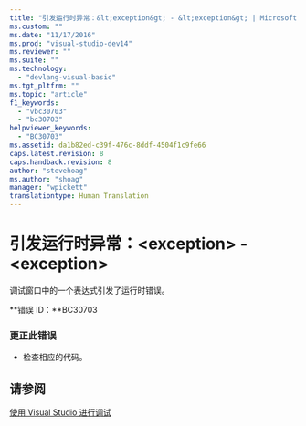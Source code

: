 ```yaml
---
title: "引发运行时异常：&lt;exception&gt; - &lt;exception&gt; | Microsoft Docs"
ms.custom: ""
ms.date: "11/17/2016"
ms.prod: "visual-studio-dev14"
ms.reviewer: ""
ms.suite: ""
ms.technology: 
  - "devlang-visual-basic"
ms.tgt_pltfrm: ""
ms.topic: "article"
f1_keywords: 
  - "vbc30703"
  - "bc30703"
helpviewer_keywords: 
  - "BC30703"
ms.assetid: da1b82ed-c39f-476c-8ddf-4504f1c9fe66
caps.latest.revision: 8
caps.handback.revision: 8
author: "stevehoag"
ms.author: "shoag"
manager: "wpickett"
translationtype: Human Translation
---
```

# 引发运行时异常：&lt;exception&gt; - &lt;exception&gt;
调试窗口中的一个表达式引发了运行时错误。  
  
 **错误 ID：**BC30703  
  
### 更正此错误  
  
-   检查相应的代码。  
  
## 请参阅  
 [使用 Visual Studio 进行调试](/visual-studio/debugger/debugging-in-visual-studio)